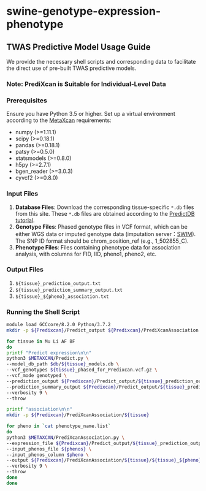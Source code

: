 # swine-genotype-expression-phenotype

## TWAS Predictive Model Usage Guide

We provide the necessary shell scripts and corresponding data to facilitate the direct use of pre-built TWAS predictive models.

### Note: PrediXcan is Suitable for Individual-Level Data

### Prerequisites

Ensure you have Python 3.5 or higher. Set up a virtual environment according to the [MetaXcan](https://github.com/hakyimlab/MetaXcan) requirements:

- numpy (>=1.11.1)
- scipy (>=0.18.1)
- pandas (>=0.18.1)
- patsy (>=0.5.0)
- statsmodels (>=0.8.0)
- h5py (>=2.7.1)
- bgen_reader (>=3.0.3)
- cyvcf2 (>=0.8.0)

### Input Files

1. **Database Files**: Download the corresponding tissue-specific `*.db` files from this site. These `*.db` files are obtained according to the [PredictDB tutorial](https://github.com/hakyimlab/PredictDB-Tutorial).
2. **Genotype Files**: Phased genotype files in VCF format, which can be either WGS data or imputed genotype data (imputation server：[SWIM](http://106.13.12.181:9088/#/home)). The SNP ID format should be chrom_position_ref (e.g., 1_502855_C).
3. **Phenotype Files**: Files containing phenotype data for association analysis, with columns for FID, IID, pheno1, pheno2, etc.

### Output Files

1. `${tissue}_prediction_output.txt`
2. `${tissue}_prediction_summary_output.txt`
3. `${tissue}_${pheno}_association.txt`

### Running the Shell Script

```bash
module load GCCcore/8.2.0 Python/3.7.2
mkdir -p ${Predixcan}/Predict_output ${Predixcan}/PrediXcanAssociation 

for tissue in Mu Li AF BF 
do
printf "Predict expression\n\n"
python3 $METAXCAN/Predict.py \
--model_db_path $db/${tissue}_models.db \
--vcf_genotypes ${tissue}_phased_for_Predixcan.vcf.gz \
--vcf_mode genotyped \
--prediction_output ${Predixcan}/Predict_output/${tissue}_prediction_output.txt \
--prediction_summary_output ${Predixcan}/Predict_output/${tissue}_prediction_summary_output.txt \
--verbosity 9 \
--throw

printf "association\n\n"
mkdir -p ${Predixcan}/PrediXcanAssociation/${tissue}

for pheno in `cat phenotype_name.list`
do
python3 $METAXCAN/PrediXcanAssociation.py \
--expression_file ${Predixcan}/Predict_output/${tissue}_prediction_output.txt \
--input_phenos_file ${phenos} \
--input_phenos_column $pheno \
--output ${Predixcan}/PrediXcanAssociation/${tissue}/${tissue}_${pheno}_association.txt \
--verbosity 9 \
--throw
done
done

